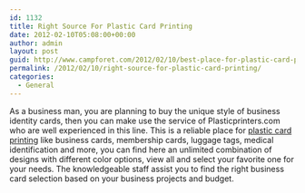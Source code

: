 ```yaml
---
id: 1132
title: Right Source For Plastic Card Printing
date: 2012-02-10T05:08:00+00:00
author: admin
layout: post
guid: http://www.campforet.com/2012/02/10/best-place-for-plastic-card-printing-2/
permalink: /2012/02/10/right-source-for-plastic-card-printing/
categories:
  - General
---
```

As a business man, you are planning to buy the unique style of business identity cards, then you can make use the service of Plasticprinters.com who are well experienced in this line. This is a reliable place for [plastic card printing](http://www.plasticprinters.com/) like business cards, membership cards, luggage tags, medical identification and more, you can find here an unlimited combination of designs with different color options, view all and select your favorite one for your needs. The knowledgeable staff assist you to find the right business card selection based on your business projects and budget.